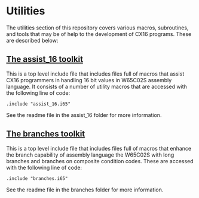 # Utilities

The utilities section of this repository covers various macros, subroutines,
and tools that may be of help to the development of CX16 programs. These are
described below:

## [The assist_16 toolkit](./assist_16)

This is a top level include file that includes files full of macros that
assist CX16 programmers in handling 16 bit values in W65C02S assembly language.
It consists of a number of utility macros that are accessed with the following
line of code:

    .include "assist_16.i65"

See the readme file in the assist_16 folder for more information.

## [The branches toolkit](./branches)

This is a top level include file that includes files full of macros that
enhance the branch capability of assembly language the W65C02S with long
branches and branches on composite condition codes. These are accessed with
the following line of code:

    .include "branches.i65"

See the readme file in the branches folder for more information.
